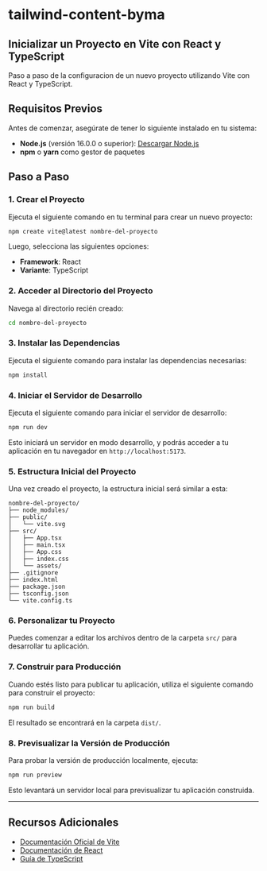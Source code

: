 # tailwind-content-byma

## Inicializar un Proyecto en Vite con React y TypeScript

Paso a paso de la configuracion de un nuevo proyecto utilizando Vite con React y TypeScript.

## Requisitos Previos

Antes de comenzar, asegúrate de tener lo siguiente instalado en tu sistema:

- **Node.js** (versión 16.0.0 o superior): [Descargar Node.js](https://nodejs.org/)
- **npm** o **yarn** como gestor de paquetes

## Paso a Paso

### 1. Crear el Proyecto

Ejecuta el siguiente comando en tu terminal para crear un nuevo proyecto:

```bash
npm create vite@latest nombre-del-proyecto
```

Luego, selecciona las siguientes opciones:

- **Framework**: React
- **Variante**: TypeScript

### 2. Acceder al Directorio del Proyecto

Navega al directorio recién creado:

```bash
cd nombre-del-proyecto
```

### 3. Instalar las Dependencias

Ejecuta el siguiente comando para instalar las dependencias necesarias:

```bash
npm install
```


### 4. Iniciar el Servidor de Desarrollo

Ejecuta el siguiente comando para iniciar el servidor de desarrollo:

```bash
npm run dev
```

Esto iniciará un servidor en modo desarrollo, y podrás acceder a tu aplicación en tu navegador en `http://localhost:5173`.

### 5. Estructura Inicial del Proyecto

Una vez creado el proyecto, la estructura inicial será similar a esta:

```
nombre-del-proyecto/
├── node_modules/
├── public/
│   └── vite.svg
├── src/
│   ├── App.tsx
│   ├── main.tsx
│   ├── App.css
│   ├── index.css
│   └── assets/
├── .gitignore
├── index.html
├── package.json
├── tsconfig.json
└── vite.config.ts
```

### 6. Personalizar tu Proyecto

Puedes comenzar a editar los archivos dentro de la carpeta `src/` para desarrollar tu aplicación.

### 7. Construir para Producción

Cuando estés listo para publicar tu aplicación, utiliza el siguiente comando para construir el proyecto:

```bash
npm run build
```


El resultado se encontrará en la carpeta `dist/`.

### 8. Previsualizar la Versión de Producción

Para probar la versión de producción localmente, ejecuta:

```bash
npm run preview
```

Esto levantará un servidor local para previsualizar tu aplicación construida.

---

## Recursos Adicionales

- [Documentación Oficial de Vite](https://vitejs.dev/)
- [Documentación de React](https://reactjs.org/)
- [Guía de TypeScript](https://www.typescriptlang.org/docs/)
